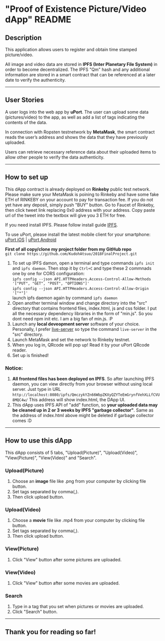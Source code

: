 # "Proof of Existence Picture/Video dApp" README

## Description  
This application allows users to register and obtain time stamped picture/video.

All image and video data are stored in **IPFS (Inter Planetary File System)** in order to become decentralized. The IPFS "Qm" hash and any additional information are stored in a smart contract that can be referenced at a later date to verify the authenticity.

***

## User Stories  
A user logs into the web app by **uPort**. The user can upload some data (pictures/video) to the app, as well as add a list of tags indicating the contents of the data.

In connection with Ropsten testnetwork by **MetaMask**, the smart contract reads the user’s address and shows the data that they have previously uploaded.

Users can retrieve necessary reference data about their uploaded items to allow other people to verify the data authenticity.

***

## How to set up
This dApp contract is already deployed on **Rinkeby** public test network. Please make sure your MetaMask is poining to Rinkeby and have some fake ETH of RINKEBY on your account to pay for transaction fee. If you do not yet have any deposit, simply push "BUY" button. Go to Faucet of Rinkeby, then click tweet link replacing 0x0 address with your address. Copy paste url of the tweet into the textbox will give you 3 ETH for free.

If you need install IPFS. Please follow install guide [IPFS](https://ipfs.io/docs/install/).

To use uPort, please install the latest mobile client for your smartphone: [uPort iOS](https://itunes.apple.com/us/app/uport-identity-wallet-ethereum/id1123434510?mt=8) | [uPort Android](https://play.google.com/store/apps/details?id=com.uportMobile)

**First of all copy/clone my project folder from my GitHub repo**  
`git clone https://github.com/KudohAtsuo/2018FinalProject.git`
 
1. To set up IPFS damon, open a terminal and type commands `ipfs init` and `ipfs daemon`. Then stop it by `Ctrl+C` and type these 2 commnads one by one for CORS configuration:  
`ipfs config --json API.HTTPHeaders.Access-Control-Allow-Methods '["PUT", "GET", "POST", "OPTIONS"]'`  
`ipfs config --json API.HTTPHeaders.Access-Control-Allow-Origin '["*"]'`  
launch ipfs daemon again by command `ipfs daemon` 
2. Open another terminal window and change directory into the "src" directory that contains frontend files, index.html, js and css folder. I put all the necessary dependency libraries in the form of "min.js". So you dont need npm init etc. I am a big fan of min.js. :P
3. Launch any **local deveopment server** software of your choice. Personally, I prefer [live-server](https://www.npmjs.com/package/live-server) so type the command `live-server` in the "src" directory.
4. Launch MetaMask and set the network to Rinkeby testnet.
5. When you log in, QRcode will pop up! Read it by your uPort QRcode reader. 
6. Set up is finished!
 

### Notice:  
1. **All frontend files has been deployed on IPFS**. So after launching IPFS daemon, you can view directly from your browser without using local server. Just type in URL `http://localhost:8080/ipfs/QmczykYZn66WbpZKXyQZYTeEmGrynfVehXLLfCVU8MQC4w/` This address will show index.html, the DApp UI.
2. This dApp uses IPFS API of "add" function, so **your uploaded data may be cleaned up in 2 or 3 weeks by IPFS "garbage collector"**. Same as the address of index.html above might be deleted if garbage collector comes :D

***

## How to use this dApp
This dApp consists of 5 tabs, "Upload(Picture)", "Upload(Video)", "View(Picture)", "View(Video)" and "Search".

### Upload(Picture) 
1. Choose an **image** file like .png from your computer by clicking file button.
2. Set tags separated by comma(,).
3. Then click upload button. 

### Upload(Video)
1. Choose a **movie** file like .mp4 from your computer by clicking file button.
2. Set tags separated by comma(,).
3. Then click upload button. 

### View(Picture)
1. Click "View" button after some pictures are uploaded.

### View(Video)
1. Click "View" button after some movies are uploaded.

### Search
1. Type in a tag that you set when pictures or movies are uploaded.
2. Click "Search" button.  

***

## Thank you for reading so far!



